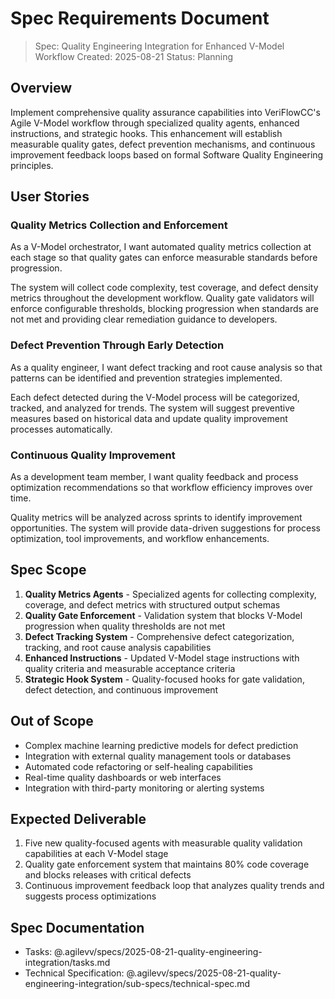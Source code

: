 # Spec Requirements Document

> Spec: Quality Engineering Integration for Enhanced V-Model Workflow
> Created: 2025-08-21
> Status: Planning

## Overview

Implement comprehensive quality assurance capabilities into VeriFlowCC's Agile V-Model workflow through specialized quality agents, enhanced instructions, and strategic hooks. This enhancement will establish measurable quality gates, defect prevention mechanisms, and continuous improvement feedback loops based on formal Software Quality Engineering principles.

## User Stories

### Quality Metrics Collection and Enforcement

As a V-Model orchestrator, I want automated quality metrics collection at each stage so that quality gates can enforce measurable standards before progression.

The system will collect code complexity, test coverage, and defect density metrics throughout the development workflow. Quality gate validators will enforce configurable thresholds, blocking progression when standards are not met and providing clear remediation guidance to developers.

### Defect Prevention Through Early Detection

As a quality engineer, I want defect tracking and root cause analysis so that patterns can be identified and prevention strategies implemented.

Each defect detected during the V-Model process will be categorized, tracked, and analyzed for trends. The system will suggest preventive measures based on historical data and update quality improvement processes automatically.

### Continuous Quality Improvement

As a development team member, I want quality feedback and process optimization recommendations so that workflow efficiency improves over time.

Quality metrics will be analyzed across sprints to identify improvement opportunities. The system will provide data-driven suggestions for process optimization, tool improvements, and workflow enhancements.

## Spec Scope

1. **Quality Metrics Agents** - Specialized agents for collecting complexity, coverage, and defect metrics with structured output schemas
1. **Quality Gate Enforcement** - Validation system that blocks V-Model progression when quality thresholds are not met
1. **Defect Tracking System** - Comprehensive defect categorization, tracking, and root cause analysis capabilities
1. **Enhanced Instructions** - Updated V-Model stage instructions with quality criteria and measurable acceptance criteria
1. **Strategic Hook System** - Quality-focused hooks for gate validation, defect detection, and continuous improvement

## Out of Scope

- Complex machine learning predictive models for defect prediction
- Integration with external quality management tools or databases
- Automated code refactoring or self-healing capabilities
- Real-time quality dashboards or web interfaces
- Integration with third-party monitoring or alerting systems

## Expected Deliverable

1. Five new quality-focused agents with measurable quality validation capabilities at each V-Model stage
1. Quality gate enforcement system that maintains 80% code coverage and blocks releases with critical defects
1. Continuous improvement feedback loop that analyzes quality trends and suggests process optimizations

## Spec Documentation

- Tasks: @.agilevv/specs/2025-08-21-quality-engineering-integration/tasks.md
- Technical Specification: @.agilevv/specs/2025-08-21-quality-engineering-integration/sub-specs/technical-spec.md
